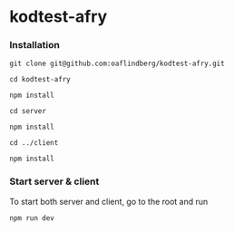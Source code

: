 # kodtest-afry

### Installation

```
git clone git@github.com:oaflindberg/kodtest-afry.git

cd kodtest-afry

npm install

cd server

npm install

cd ../client

npm install
```

### Start server & client

To start both server and client, go to the root and run

```
npm run dev
```
